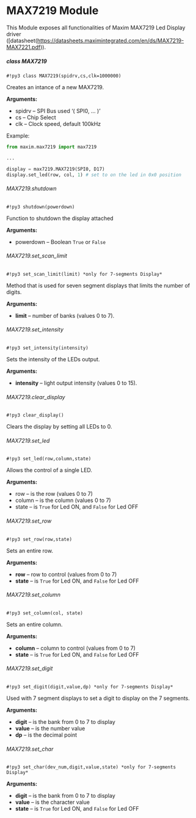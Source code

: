 # MAX7219 Module

This Module exposes all functionalities of Maxim MAX7219 Led Display driver ([datasheet(https://datasheets.maximintegrated.com/en/ds/MAX7219-MAX7221.pdf)).


##### class MAX7219

```#!py3 class MAX7219(spidrv,cs,clk=1000000)```

Creates an intance of a new MAX7219.


**Arguments:**

    
-	spidrv – SPI Bus used ‘( SPI0, … )’
-	cs – Chip Select
-	clk – Clock speed, default 100kHz


Example:

```py
from maxim.max7219 import max7219

...

display = max7219.MAX7219(SPI0, D17)
display.set_led(row, col, 1) # set to on the led in 0x0 position
```

###### MAX7219.shutdown

```#!py3 shutdown(powerdown)```

Function to shutdown the display attached

**Arguments:**

    
-	powerdown – Boolean `True` or `False`

###### MAX7219.set_scan_limit

```#!py3 set_scan_limit(limit) *only for 7-segments Display*```

Method that is used for seven segment displays that limits the number of digits.


**Arguments:**

 - **limit** – number of banks (values 0 to 7).

###### MAX7219.set_intensity

```#!py3 set_intensity(intensity)```

Sets the intensity of the LEDs output.



**Arguments:**

    

 - **intensity** – light output intensity (values 0 to 15).

###### MAX7219.clear_display

```#!py3 clear_display()```

Clears the display by setting all LEDs to 0.

###### MAX7219.set_led

```#!py3 set_led(row,column,state)```

Allows the control of a single LED.


**Arguments:**

    
-	row – is the row (values 0 to 7)
-	column – is the column (values 0 to 7)
-	state – is `True` for Led ON, and `False` for Led OFF


###### MAX7219.set_row

```#!py3 set_row(row,state)```

Sets an entire row.


**Arguments:**

    
-	**row** – row to control (values from 0 to 7)
-	**state** – is `True` for Led ON, and `False` for Led OFF

###### MAX7219.set_column

```#!py3 set_column(col, state)```

Sets an entire column.



**Arguments:**

    
-	**column** – column to control (values from 0 to 7)
-	**state** – is `True` for Led ON, and `False` for Led OFF

###### MAX7219.set_digit

```#!py3 set_digit(digit,value,dp) *only for 7-segments Display*```

Used with 7 segment displays to set a digit to display on the 7 segments.

**Arguments:**

-	**digit** – is the bank from 0 to 7 to display
-	**value** – is the number value
-	**dp** – is the decimal point


###### MAX7219.set_char

```#!py3 set_char(dev_num,digit,value,state) *only for 7-segments Display*```



**Arguments:**
    
-	**digit** – is the bank from 0 to 7 to display
-	**value** – is the character value
-	**state** – is `True` for Led ON, and `False` for Led OFF
<!--stackedit_data:
eyJoaXN0b3J5IjpbNjkxMjYwNjg1XX0=
-->